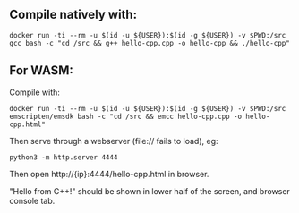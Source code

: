 ## Compile natively with:
```
docker run -ti --rm -u $(id -u ${USER}):$(id -g ${USER}) -v $PWD:/src gcc bash -c "cd /src && g++ hello-cpp.cpp -o hello-cpp && ./hello-cpp"
```

## For WASM:
Compile with:
```
docker run -ti --rm -u $(id -u ${USER}):$(id -g ${USER}) -v $PWD:/src emscripten/emsdk bash -c "cd /src && emcc hello-cpp.cpp -o hello-cpp.html"
```

Then serve through a webserver (file:// fails to load), eg:
```
python3 -m http.server 4444
```

Then open http://{ip}:4444/hello-cpp.html in browser.

"Hello from C++!" should be shown in lower half of the screen, and browser console tab.
